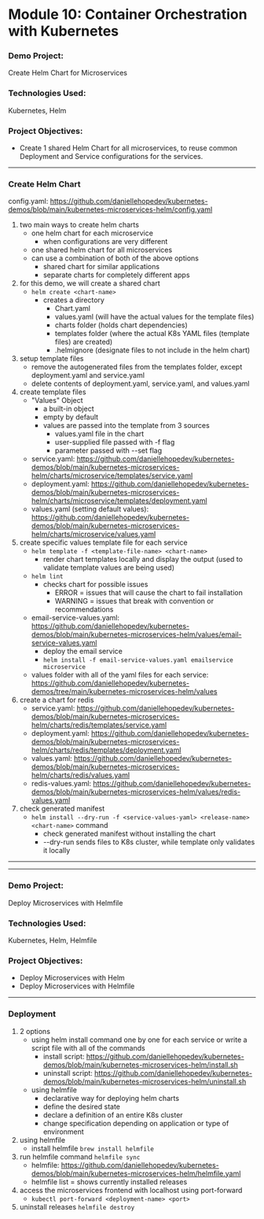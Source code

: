 # Module 10: Container Orchestration with Kubernetes

### Demo Project:
Create Helm Chart for Microservices

### Technologies Used:
Kubernetes, Helm

### Project Objectives:
- Create 1 shared Helm Chart for all microservices, to reuse common Deployment and Service configurations for the services.
---
### Create Helm Chart
config.yaml: https://github.com/daniellehopedev/kubernetes-demos/blob/main/kubernetes-microservices-helm/config.yaml

1. two main ways to create helm charts
    - one helm chart for each microservice
        - when configurations are very different
    - one shared helm chart for all microservices
    - can use a combination of both of the above options
        - shared chart for similar applications
        - separate charts for completely different apps
2. for this demo, we will create a shared chart
    - `helm create <chart-name>`
        - creates a directory
            - Chart.yaml
            - values.yaml (will have the actual values for the template files)
            - charts folder (holds chart dependencies)
            - templates folder (where the actual K8s YAML files (template files) are created)
            - .helmignore (designate files to not include in the helm chart)
3. setup template files
    - remove the autogenerated files from the templates folder, except deployment.yaml and service.yaml
    - delete contents of deployment.yaml, service.yaml, and values.yaml
4. create template files
    - "Values" Object
        - a built-in object
        - empty by default
        - values are passed into the template from 3 sources
            - values.yaml file in the chart
            - user-supplied file passed with -f flag
            - parameter passed with --set flag
    - service.yaml: https://github.com/daniellehopedev/kubernetes-demos/blob/main/kubernetes-microservices-helm/charts/microservice/templates/service.yaml
    - deployment.yaml: https://github.com/daniellehopedev/kubernetes-demos/blob/main/kubernetes-microservices-helm/charts/microservice/templates/deployment.yaml
    - values.yaml (setting default values): https://github.com/daniellehopedev/kubernetes-demos/blob/main/kubernetes-microservices-helm/charts/microservice/values.yaml
5. create specific values template file for each service
    - `helm template -f <template-file-name> <chart-name>`
        - render chart templates locally and display the output (used to validate template values are being used)
    - `helm lint`
        - checks chart for possible issues
            - ERROR = issues that will cause the chart to fail installation
            - WARNING = issues that break with convention or recommendations
    - email-service-values.yaml: https://github.com/daniellehopedev/kubernetes-demos/blob/main/kubernetes-microservices-helm/values/email-service-values.yaml
        - deploy the email service
        - `helm install -f email-service-values.yaml emailservice microservice`
    - values folder with all of the yaml files for each service: https://github.com/daniellehopedev/kubernetes-demos/tree/main/kubernetes-microservices-helm/values
6. create a chart for redis
    - service.yaml: https://github.com/daniellehopedev/kubernetes-demos/blob/main/kubernetes-microservices-helm/charts/redis/templates/service.yaml
    - deployment.yaml: https://github.com/daniellehopedev/kubernetes-demos/blob/main/kubernetes-microservices-helm/charts/redis/templates/deployment.yaml
    - values.yaml: https://github.com/daniellehopedev/kubernetes-demos/blob/main/kubernetes-microservices-helm/charts/redis/values.yaml
    - redis-values.yaml: https://github.com/daniellehopedev/kubernetes-demos/blob/main/kubernetes-microservices-helm/values/redis-values.yaml
7. check generated manifest
    - `helm install --dry-run -f <service-values-yaml> <release-name> <chart-name>` command
        - check generated manifest without installing the chart
        - --dry-run sends files to K8s cluster, while template only validates it locally
---
---
### Demo Project:
Deploy Microservices with Helmfile

### Technologies Used:
Kubernetes, Helm, Helmfile

### Project Objectives:
- Deploy Microservices with Helm
- Deploy Microservices with Helmfile
---
### Deployment
1. 2 options
    - using helm install command one by one for each service or write a script file with all of the commands
        - install script: https://github.com/daniellehopedev/kubernetes-demos/blob/main/kubernetes-microservices-helm/install.sh
        - uninstall script: https://github.com/daniellehopedev/kubernetes-demos/blob/main/kubernetes-microservices-helm/uninstall.sh
    - using helmfile
        - declarative way for deploying helm charts
        - define the desired state
        - declare a definition of an entire K8s cluster
        - change specification depending on application or type of environment
2. using helmfile
    - install helmfile `brew install helmfile`
3. run helmfile command `helmfile sync`
    - helmfile: https://github.com/daniellehopedev/kubernetes-demos/blob/main/kubernetes-microservices-helm/helmfile.yaml
    - helmfile list = shows currently installed releases
4. access the microservices frontend with localhost using port-forward
    - `kubectl port-forward <deployment-name> <port>`
5. uninstall releases `helmfile destroy`